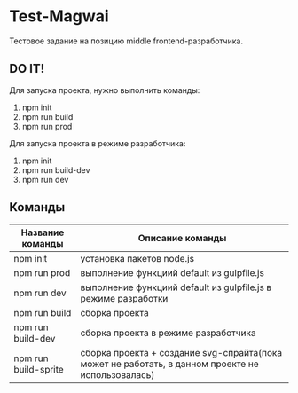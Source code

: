 # Test-Magwai
Тестовое задание на позицию middle frontend-разработчика.

## DO IT!
Для запуска проекта, нужно выполнить команды:
1. npm init
2. npm run build
3. npm run prod

Для запуска проекта в режиме разработчика:
1. npm init
2. npm run build-dev
3. npm run dev

## Команды
| Название команды | Описание команды |
| ----------- | ----------- |
| npm init | установка пакетов node.js |
| npm run prod | выполнение функциий default из gulpfile.js |
| npm run dev | выполнение функциий default из gulpfile.js в режиме разработки |
| npm run build | сборка проекта |
| npm run build-dev | сборка проекта в режиме разработчика |
| npm run build-sprite | сборка проекта + создание svg-спрайта(пока может не работать, в данном проекте не использовалась) |
